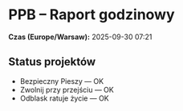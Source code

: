 # PPB – Raport godzinowy
**Czas (Europe/Warsaw):** 2025-09-30 07:21

## Status projektów
- Bezpieczny Pieszy — OK
- Zwolnij przy przejściu — OK
- Odblask ratuje życie — OK


